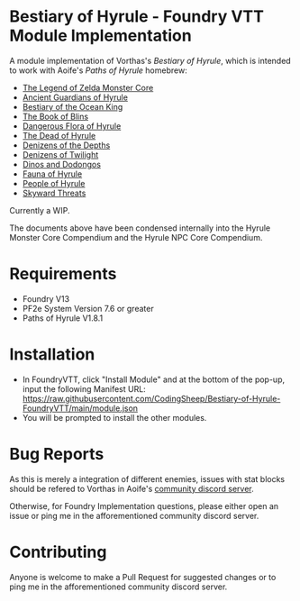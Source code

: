 # Bestiary of Hyrule - Foundry VTT Module Implementation

A module implementation of Vorthas's *Bestiary of Hyrule*, which is intended to work with Aoife's *Paths of Hyrule* homebrew:
- [The Legend of Zelda Monster Core](https://scribe.pf2.tools/v/bLq87XSo-the-legend-of-zelda-monster-core)
- [Ancient Guardians of Hyrule](https://scribe.pf2.tools/v/F3fW3tbw-ancient-guardians-of-hyrule)
- [Bestiary of the Ocean King](https://scribe.pf2.tools/v/MljF9dLv-bestiary-of-the-ocean-king)
- [The Book of Blins](https://scribe.pf2.tools/v/Dmb2mdWb-the-book-of-blins)
- [Dangerous Flora of Hyrule](https://scribe.pf2.tools/v/lpJ1oLov-dangerous-flora-of-hyrule)
- [The Dead of Hyrule](https://scribe.pf2.tools/v/LxBRv4x1-the-dead-of-hyrule)
- [Denizens of the Depths](https://scribe.pf2.tools/v/s5L70QcF-denizens-of-the-depths)
- [Denizens of Twilight](https://scribe.pf2.tools/v/ytwDm0jP-denizens-of-twilight)
- [Dinos and Dodongos](https://scribe.pf2.tools/v/bYHsC7yH-dinos-and-dodongos)
- [Fauna of Hyrule](https://scribe.pf2.tools/v/RqL4TqlL-fauna-of-hyrule)
- [People of Hyrule](https://scribe.pf2.tools/v/zW46FlVl-people-of-hyrule)
- [Skyward Threats](https://scribe.pf2.tools/v/fByTSw8P-skyward-threats)

Currently a WIP.

The documents above have been condensed internally into the Hyrule Monster Core Compendium and the Hyrule NPC Core Compendium.

# Requirements
- Foundry V13
- PF2e System Version 7.6 or greater
- Paths of Hyrule V1.8.1

# Installation
- In FoundryVTT, click "Install Module" and at the bottom of the pop-up, input the following Manifest URL:
  https://raw.githubusercontent.com/CodingSheep/Bestiary-of-Hyrule-FoundryVTT/main/module.json
- You will be prompted to install the other modules.

# Bug Reports
As this is merely a integration of different enemies, issues with stat blocks should be refered to Vorthas in Aoife's [community discord server](https://discord.gg/jjgqESQFyd).

Otherwise, for Foundry Implementation questions, please either open an issue or ping me in the afforementioned community discord server.

# Contributing
Anyone is welcome to make a Pull Request for suggested changes or to ping me in the afforementioned community discord server.